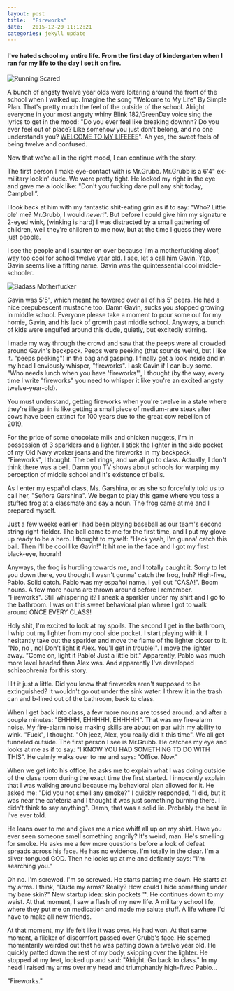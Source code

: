 ```yaml
---
layout: post
title:  "Fireworks"
date:   2015-12-20 11:12:21
categories: jekyll update
---
```


#### **I've hated school my entire life.  From the first day of kindergarten when I ran for my life to the day I set it on fire.**



![Running Scared](http://alexcampbell.co/images/homeAlone.gif)

A bunch of angsty twelve year olds were loitering around the front of the school when I walked up. Imagine the song "Welcome to My Life" By Simple Plan.  That's pretty much the feel of the outside of the school.  Alright everyone in your most angsty whiny Blink 182/GreenDay voice sing the lyrics to get in the mood:  "Do you ever feel like breaking downnn?  Do you ever feel out of place? Like somehow you just don't belong, and no one understands you?  [WELCOME TO MY LIFEEEE](https://www.youtube.com/watch?v=r0U0AlLVqpk)".  Ah yes, the sweet feels of being twelve and confused.


Now that we're all in the right mood, I can continue with the story.


The first person I make eye-contact with is Mr.Grubb.  Mr.Grubb is a 6'4" ex-military lookin' dude. We were pretty tight.  He looked my right in the eye and gave me a look like: "Don't you fucking dare pull any shit today, Campbell”.

 I look back at him with my fantastic shit-eating grin as if to say: "Who?  Little ole' me?  Mr.Grubb, I would *never*!".  But before I could give him my signature 2-eyed wink, (winking is hard) I was distracted by a small gathering of children, well they're children to me now, but at the time I guess they were just people.


I see the people and I saunter on over because I'm a motherfucking aloof, way too cool for school twelve year old.  I see, let's call him Gavin.  Yep, Gavin seems like a fitting name.  Gavin was the quintessential cool middle-schooler.

![Badass Motherfucker](http://alexcampbell.co/images/badMotherFucker.jpg)

Gavin was  5'5", which meant he towered over all of his 5' peers. He had a nice prepubescent mustache too.  Damn Gavin, sucks you stopped growing in middle school.  Everyone please take a moment to pour some out for my homie, Gavin, and his lack of growth past middle school.  Anyways, a bunch of kids were engulfed around this dude, quietly, but excitedly stirring.


I made my way through the crowd and saw that the peeps were all crowded around Gavin's backpack.  Peeps were peeking (that sounds weird, but I like it.  "peeps peeking") in the bag and gasping.  I finally get a look inside and in my head I enviously whisper, "fireworks".  I ask Gavin if I can buy some.  "Who needs lunch when you have 'fireworks'", I thought (by the way, every time I write "fireworks" you need to whisper it like you're an excited angsty twelve-year-old).


You must understand, getting fireworks when you're twelve in a state where they're illegal in is like getting a small piece of medium-rare steak after cows have been extinct for 100 years due to the great cow rebellion of 2019.


For the price of some chocolate milk and chicken nuggets, I'm in possession of 3 sparklers and a lighter.  I stick the lighter in the side pocket of my Old Navy worker jeans and the fireworks in my backpack.  "Fireworks", I thought. The bell rings, and we all go to class.  Actually, I don't think there was a bell.  Damn you TV shows about schools for warping my perception of middle school and it's existence of bells.



As I enter my español class, Ms. Garshina, or as she so forcefully told us to call her, "Señora Garshina".  We began to play this game where you toss a stuffed frog at a classmate and say a noun.  The frog came at me and I prepared myself.


Just a few weeks earlier I had been playing baseball as our team's second string right-fielder. The ball came to me for the first time, and I put my glove up ready to be a hero.  I thought to myself: "Heck yeah, I'm gunna' catch this ball.  Then I'll be cool like Gavin!" It hit me in the face and I got my first black-eye, hoorah!


Anyways, the frog is hurdling towards me, and I totally caught it. Sorry to let you down there, you thought I wasn't gunna' catch the frog, huh? High-five, Pablo. Solid catch. Pablo was my español name.  I yell out "CASA!".  Boom nouns.  A few more nouns are thrown around before I remember.  "Fireworks".  Still whispering it?  I sneak a sparkler under my shirt and I go to the bathroom.  I was on this sweet behavioral plan where I got to walk around ONCE EVERY CLASS!



Holy shit, I'm excited to look at my spoils.  The second I get in the bathroom, I whip out my lighter from my cool side pocket.  I start playing with it.  I hesitantly take out the sparkler and move the flame of the lighter closer to it.  "No, no , no! Don't light it Alex.  You'll get in trouble!".  I move the lighter away.  "Come on, light it Pablo!  Just a little bit."  Apparently, Pablo was much more level headed than Alex was. And apparently I've developed schizophrenia for this story.


I lit it just a little.  Did you know that fireworks aren't supposed to be extinguished?  It wouldn't go out under the sink water. I threw it in the trash can and b-lined out of the bathroom, back to class.


 When I get back into class, a few more nouns are tossed around, and after a couple minutes: "EHHHH, EHHHHH, EHHHHH". That was my fire-alarm noise.  My fire-alarm noise making skills are about on par with my ability to wink.  "Fuck", I thought.  "Oh jeez, Alex, you really did it this time".  We all get funneled outside.  The first person I see is Mr.Grubb.  He catches my eye and looks at me as if to say: "I KNOW YOU HAD SOMETHING TO DO WITH THIS".  He calmly walks over to me and says: "Office. Now."


When we get into his office, he asks me to explain what I was doing outside of the class room during the exact time the first started.  I innocently explain that I was walking around because my behavioral plan allowed for it.  He asked me: "Did you not smell any smoke?"  I quickly responded, "I did, but it was near the cafeteria and I thought it was just something burning there. I didn't think to say anything".  Damn, that was a solid lie.  Probably the best lie I've ever told.


He leans over to me and gives me a nice whiff all up on my shirt. Have you ever seen someone smell something angrily? It's weird, man. He's smelling for smoke.  He asks me a few more questions before a look of defeat spreads across his face.  He has no evidence.  I'm totally in the clear.  I'm a silver-tongued GOD. Then he looks up at me and defiantly says: "I'm searching you."


Oh no.  I'm screwed.  I'm so screwed.  He starts patting me down.  He starts at my arms.  I think, "Dude my arms?  Really?  How could I hide something under my bare skin?" New startup idea: skin pockets **™**.  He continues down to my waist.  At that moment, I saw a flash of my new life.  A military school life, where they put me on medication and made me salute stuff.  A life where I'd have to make all new friends.


At that moment, my life felt like it was over.  He had won.  At that same moment, a flicker of discomfort passed over Grubb's face.  He seemed momentarily weirded out that he was patting down a twelve year old.  He quickly patted down the rest of my body, skipping over the lighter.  He stopped at my feet, looked up and said: "Alright.  Go back to class." In my head I raised my arms over my head and triumphantly high-fived Pablo...


"Fireworks."